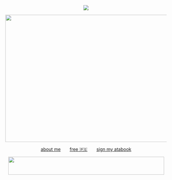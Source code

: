 <div align="center">
  
![](https://komarev.com/ghpvc/?username=X-EVNT&label=DEMIGODS+SLAIN&color=d62803)
</div>

<p align="center">
<img src="https://files.catbox.moe/t1np2x.gif" width="640" height="397">

</p>
<div align="center">

[about me](https://rentry.co/crosu) ⠀ ⠀[free 🇵🇸](https://arab.org/click-to-help/palestine/) ⠀ ⠀[sign my atabook](https://sakuya.atabook.org)
</div>

<p align="center">
<img src="https://files.catbox.moe/kgkprv.png" width="487" height="56">
